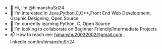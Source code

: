 - 👋 Hi, I’m @himanshuSri24
- 👀 I’m interested in Java,Python,C,C++,Front End Web Development, Graphic Designing, Open Source
- 🌱 I’m currently learning Python, C, Open Source
- 💞️ I’m looking to collaborate on Beginner Friendly/Intermediate Projects
- 📫 How to reach me: himanshu20032002@gmail.com , linkedin.com/in/himanshuSri24

<!---
himanshuSri24/himanshuSri24 is a ✨ special ✨ repository because its `README.md` (this file) appears on your GitHub profile.
You can click the Preview link to take a look at your changes.
--->
